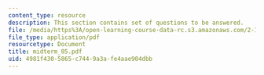 ```yaml
---
content_type: resource
description: This section contains set of questions to be answered.
file: /media/https%3A/open-learning-course-data-rc.s3.amazonaws.com/2-12-introduction-to-robotics-fall-2005/4981f4305865c7449a3afe4aae904dbb_midterm_05.pdf
file_type: application/pdf
resourcetype: Document
title: midterm_05.pdf
uid: 4981f430-5865-c744-9a3a-fe4aae904dbb
---
```


